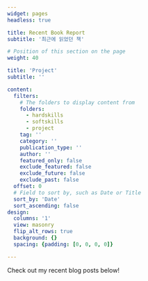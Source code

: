```yaml
---
widget: pages
headless: true 

title: Recent Book Report
subtitle: '최근에 읽었던 책'

# Position of this section on the page
weight: 40

title: 'Project'
subtitle: ''

content:
  filters:
    # The folders to display content from
    folders:
      - hardskills
      - softskills
      - project
    tag: ''
    category: ''
    publication_type: ''
    author: ''
    featured_only: false
    exclude_featured: false
    exclude_future: false
    exclude_past: false
  offset: 0
  # Field to sort by, such as Date or Title
  sort_by: 'Date'
  sort_ascending: false
design:
  columns: '1'
  view: masonry
  flip_alt_rows: true
  background: {}
  spacing: {padding: [0, 0, 0, 0]}

---
```


Check out my recent blog posts below!
